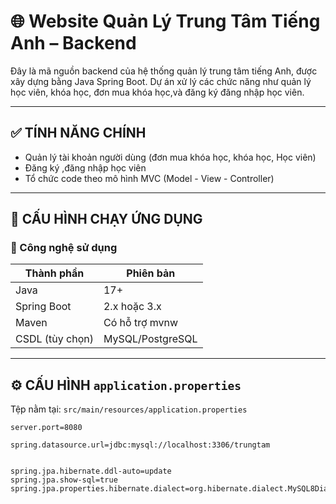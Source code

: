 # 🌐 Website Quản Lý Trung Tâm Tiếng Anh – Backend

Đây là mã nguồn backend của hệ thống quản lý trung tâm tiếng Anh, được xây dựng bằng Java Spring Boot. Dự án xử lý các chức năng như quản lý học viên, khóa học, đơn mua khóa học,và đăng ký đăng nhập học viên.

---

## ✅ TÍNH NĂNG CHÍNH

- Quản lý tài khoản người dùng (đơn mua khóa học, khóa học, Học viên)
- Đăng ký ,đăng nhập học viên
- Tổ chức code theo mô hình MVC (Model - View - Controller)

---

## 🚀 CẤU HÌNH CHẠY ỨNG DỤNG

### 🧱 Công nghệ sử dụng

| Thành phần        | Phiên bản          |
|-------------------|--------------------|
| Java              | 17+                |
| Spring Boot       | 2.x hoặc 3.x       |
| Maven             | Có hỗ trợ mvnw     |
| CSDL (tùy chọn)   | MySQL/PostgreSQL   |
---

## ⚙️ CẤU HÌNH `application.properties`

Tệp nằm tại: `src/main/resources/application.properties`

```properties
server.port=8080

spring.datasource.url=jdbc:mysql://localhost:3306/trungtam


spring.jpa.hibernate.ddl-auto=update
spring.jpa.show-sql=true
spring.jpa.properties.hibernate.dialect=org.hibernate.dialect.MySQL8Dialect
